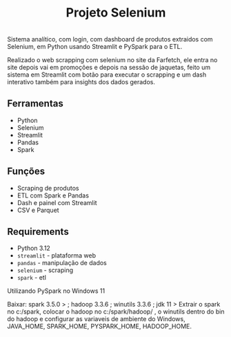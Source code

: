 <div align="center">
  <h1>Projeto Selenium</h1>
  
</div>
<br>
Sistema analítico, com login, com dashboard de produtos extraidos com Selenium, em Python usando Streamlit e PySpark para o ETL.

Realizado o web scrapping com selenium no site da Farfetch, ele entra no site depois vai em promoções e depois na sessão de jaquetas, feito um sistema em Streamlit com botão para executar o scrapping e um dash interativo também para insights dos dados gerados.
## Ferramentas
- Python
- Selenium
- Streamlit
- Pandas
- Spark


## Funções
- Scraping de produtos
- ETL com Spark e Pandas
- Dash e painel com Streamlit
- CSV e Parquet
  
<div align="center">
</div>

## Requirements
- Python 3.12
- `streamlit` - plataforma web
- `pandas` - manipulação de dados
- `selenium` - scraping
- `spark` - etl
  
Utilizando PySpark no Windows 11

Baixar: spark 3.5.0 > ; hadoop 3.3.6 ; winutils 3.3.6 ; jdk 11 >
Extrair o spark no c:/spark, colocar o hadoop no c:/spark/hadoop/ , o winutils dentro do bin do hadoop e configurar as variaveis de ambiente do Windows, JAVA_HOME, SPARK_HOME, PYSPARK_HOME, HADOOP_HOME.
